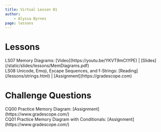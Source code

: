 ```yaml
---
title: Virtual Lesson 01
author:
    - Alyssa Byrnes
page: lessons
---
```


# Lessons
<div class="box link-page m-2 p-4">

<div class="plan Class"><span class="kind">LS07 </span>
<span class="title">Memory Diagrams:</span>
[Video](https://youtu.be/YKVT9mCtYPE) | [Slides](/static/slides/lessons/MemDiagrams.pdf)
</div>

<div class="plan Class"><span class="kind">LS08 </span>
<span class="title">Unicode, Emoji, Escape Sequences, and f-Strings:</span>
[Reading](/lessons/strings.html) | [Assignment](https://gradescope.com)
</div>

</div>

# Challenge Questions
<div class="box link-page m-2 p-4">

<div class="plan Class"><span class="kind">CQ00 </span>
<span class="title">Practice Memory Diagram:</span>
[Assignment](https://www.gradescope.com/)
</div>

<div class="plan Class"><span class="kind">CQ01 </span>
<span class="title">Practice Memory Diagram with Conditionals:</span>
[Assignment](https://www.gradescope.com/)
</div>

</div>

